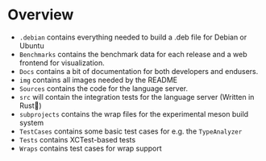 # Overview
- `.debian` contains everything needed to build a .deb file for Debian or Ubuntu
- `Benchmarks` contains the benchmark data for each release and a web frontend for visualization.
- `Docs` contains a bit of documentation for both developers and endusers.
- `img` contains all images needed by the README
- `Sources` contains the code for the language server.
- `src` will contain the integration tests for the language server (Written in Rust🦀)
- `subprojects` contains the wrap files for the experimental meson build system
- `TestCases` contains some basic test cases for e.g. the `TypeAnalyzer`
- `Tests` contains XCTest-based tests
- `Wraps` contains test cases for wrap support


